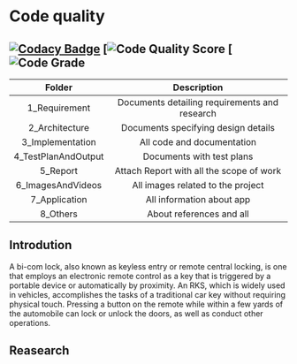 # Code quality
[![Codacy Badge](https://app.codacy.com/project/badge/Grade/37af767af6c943c0890580a026efe74e)](https://www.codacy.com/gh/saifullah32/M3_G64/dashboard?utm_source=github.com&amp;utm_medium=referral&amp;utm_content=saifullah32/M3_G64&amp;utm_campaign=Badge_Grade)
[![Code Quality Score](https://api.codiga.io/project/31881/score/svg)
[![Code Grade](https://api.codiga.io/project/31881/status/svg)
-
|Folder|Description|
|:-:|:--:|
|1_Requirement|Documents detailing requirements and research|
|2_Architecture|Documents specifying design details|
|3_Implementation|All code and documentation|
|4_TestPlanAndOutput|Documents with test plans|
|5_Report|Attach Report with all the scope of work|
|6_ImagesAndVideos|All images related to the project|
|7_Application|All information about app|
|8_Others|About references and all|
## Introdution
A bi-com lock, also known as keyless entry or remote central locking, is one that employs an electronic remote control as a key that is triggered by a portable device or automatically by proximity. An RKS, which is widely used in vehicles, accomplishes the tasks of a traditional car key without requiring physical touch. Pressing a button on the remote while within a few yards of the automobile can lock or unlock the doors, as well as conduct other operations.
## Reasearch

